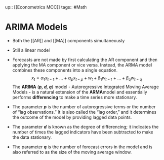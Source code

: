 up:: [[Econometrics MOC]]
tags:: #Math
# ARIMA Models
- Both the [[AR]] and [[MA]] components simultaneously
- Still a linear model
- Forecasts are not made by first calculating the AR component and then applying the MA component or vice versa. Instead, the ARMA model combines these components into a single equation.
$$x_{t}=\alpha_{1} x_{t-1}+\ldots+\alpha_{p} x_{t-p}+w_{t}+\beta_{1} w_{t-1}+\ldots+\beta_{q} w_{t-q}$$
The **ARIMA** (_**p, d, q**_) model - Autoregressive Integrated Moving Average Models - is a natural extension of the **ARMA**model and essentially performs **differencing** to make a time series more stationary.

- The parameter _**p**_ is the number of autoregressive terms or the number of “lag observations.” It is also called the “lag order,” and it determines the outcome of the model by providing lagged data points.
- The parameter _**d**_ is known as the degree of differencing; it indicates the number of times the lagged indicators have been subtracted to make the data stationary.
- The parameter _**q**_ is the number of forecast errors in the model and is also referred to as the size of the moving average window.
